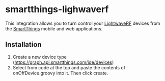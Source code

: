 # smartthings-lighwaverf

This integration allows you to turn control your [LightwaveRF](http://lightwaverf.com/) devices from the [SmartThings](http://www.smartthings.com/) mobile and web applications.

## Installation
1. Create a new device type (https://graph.api.smartthings.com/ide/devices)
2. Select from code at the top and paste the contents of onOffDevice.groovy into it. Then click create.
